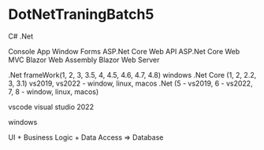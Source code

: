 # DotNetTraningBatch5

C#  .Net



Console App
Window Forms
ASP.Net Core Web API
ASP.Net Core Web MVC
Blazor Web Assembly
Blazor Web Server

.Net frameWork(1, 2, 3, 3.5, 4, 4.5, 4.6, 4.7, 4.8)  windows
.Net Core (1, 2, 2.2, 3, 3.1)  vs2019, vs2022  - window, linux, macos
.Net (5 - vs2019, 6 - vs2022, 7, 8 -  window, linux, macos)


vscode
visual studio 2022


windows

UI + Business Logic + Data Access => Database
